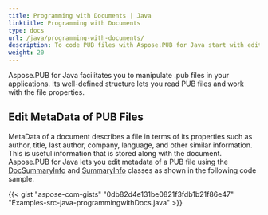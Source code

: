```yaml
---
title: Programming with Documents | Java
linktitle: Programming with Documents
type: docs
url: /java/programming-with-documents/
description: To code PUB files with Aspose.PUB for Java start with editing the file Metadata that describes its properties like author, tile, company, language, etc.
weight: 20
---
```


Aspose.PUB for Java facilitates you to manipulate .pub files in your applications. Its well-defined structure lets you read PUB files and work with the file properties.
## **Edit MetaData of PUB Files**
MetaData of a document describes a file in terms of its properties such as author, title, last author, company, language, and other similar information. This is useful information that is stored along with the document. Aspose.PUB for Java lets you edit metadata of a PUB file using the [DocSummaryInfo](https://reference.aspose.com/pub/java/com.aspose.pub/DocSummaryInfo) and [SummaryInfo](https://reference.aspose.com/pub/java/com.aspose.pub/SummaryInfo) classes as shown in the following code sample.

{{< gist "aspose-com-gists" "0db82d4e131be0821f3fdb1b21f86e47" "Examples-src-java-programmingwithDocs.java" >}}
